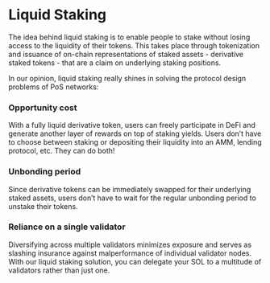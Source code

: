 # Liquid Staking

The idea behind liquid staking is to enable people to stake without losing access to the liquidity of their tokens. This takes place through tokenization and issuance of on-chain representations of staked assets - derivative staked tokens - that are a claim on underlying staking positions.

In our opinion, liquid staking really shines in solving the protocol design problems of PoS networks:

### **Opportunity cost**

With a fully liquid derivative token, users can freely participate in DeFi and generate another layer of rewards on top of staking yields. Users don’t have to choose between staking or depositing their liquidity into an AMM, lending protocol, etc. They can do both!

### **Unbonding period**

Since derivative tokens can be immediately swapped for their underlying staked assets, users don’t have to wait for the regular unbonding period to unstake their tokens.

### **Reliance on a single validator**

Diversifying across multiple validators minimizes exposure and serves as slashing insurance against malperformance of individual validator nodes. With our liquid staking solution, you can delegate your SOL to a multitude of validators rather than just one.
